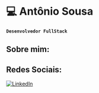 # 💻 Antônio Sousa

**`Desenvolvedor FullStack`**

## Sobre mim:

## Redes Sociais:
[![LinkedIn](https://img.shields.io/badge/LinkedIn-%230077B5.svg?logo=linkedin&logoColor=white)](www.linkedin.com/in/antônio-sousa) 
